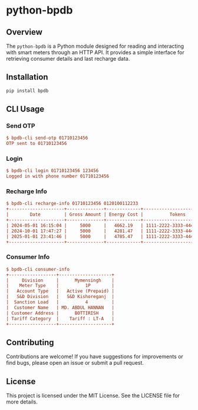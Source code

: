 # python-bpdb

## Overview
The `python-bpdb` is a Python module designed for reading and interacting with smart meters through an HTTP API. It provides a simple interface for retrieving consumer details and last recharge data.

## Installation

```bash
pip install bpdb
```

## CLI Usage

### Send OTP

```ini
$ bpdb-cli send-otp 01710123456
OTP sent to 01710123456
```

### Login

```ini
$ bpdb-cli login 01710123456 123456
Logged in with phone number 01710123456
```

### Recharge Info

```ini
$ bpdb-cli recharge-info 01710123456 0120100112233
+---------------------+--------------+-------------+--------------------------+
|        Date         | Gross Amount | Energy Cost |          Tokens          |
+---------------------+--------------+-------------+--------------------------+
| 2024-05-01 16:15:04 |     5000     |   4662.19   | 1111-2222-3333-4444-5555 |
| 2024-10-01 17:47:27 |     5000     |   4281.47   | 1111-2222-3333-4444-5555 |
| 2025-01-01 23:41:46 |     5000     |   4785.47   | 1111-2222-3333-4444-5555 |
+---------------------+--------------+-------------+--------------------------+
```

### Consumer Info

```ini
$ bpdb-cli consumer-info                         
+------------------+--------------------+
|     Division     |      Mymensingh    |
|    Meter Type    |          1P        |
|   Account Type   |   Active (Prepaid) |
|   S&D Division   |   S&D Kishoreganj  |
|  Sanction Load   |          4         |
|  Customer Name   | MD. ABDUL HANNAN   |
| Customer Address |      BOTTIRISH     |
| Tariff Category  |    Tariff : LT-A   |
+------------------+--------------------+
```

## Contributing
Contributions are welcome! If you have suggestions for improvements or find bugs, please open an issue or submit a pull request.

## License
This project is licensed under the MIT License. See the LICENSE file for more details.